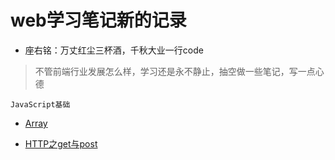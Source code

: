 # web学习笔记新的记录

* 座右铭：万丈红尘三杯酒，千秋大业一行code

> 不管前端行业发展怎么样，学习还是永不静止，抽空做一些笔记，写一点心德

<!-- <font size=5 color=blue face="微软雅黑">JavaScript基础</font> -->
`JavaScript基础`

* [Array](https://github.com/zander5211314/itwebber_study/tree/master/01_javaScript/Array)

* [HTTP之get与post](https://github.com/zander5211314/zander_study/blob/master/01_javaScript/HTTP.MD)
